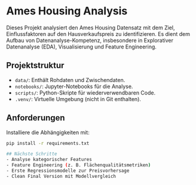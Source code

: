 # Ames Housing Analysis

Dieses Projekt analysiert den Ames Housing Datensatz mit dem Ziel, Einflussfaktoren auf den Hausverkaufspreis zu identifizieren. Es dient dem Aufbau von Datenanalyse-Kompetenz, insbesondere in Explorativer Datenanalyse (EDA), Visualisierung und Feature Engineering.

## Projektstruktur
- `data/`: Enthält Rohdaten und Zwischendaten.
- `notebooks/`: Jupyter-Notebooks für die Analyse.
- `scripts/`: Python-Skripte für wiederverwendbaren Code.
- `.venv/`: Virtuelle Umgebung (nicht in Git enthalten).

## Anforderungen
Installiere die Abhängigkeiten mit:
```bash
pip install -r requirements.txt

## Nächste Schritte 
- Analyse kategorischer Features
- Feature Engineering (z. B. Flächenqualitätsmetriken)
- Erste Regressionsmodelle zur Preisvorhersage
- Clean Final Version mit Modellvergleich